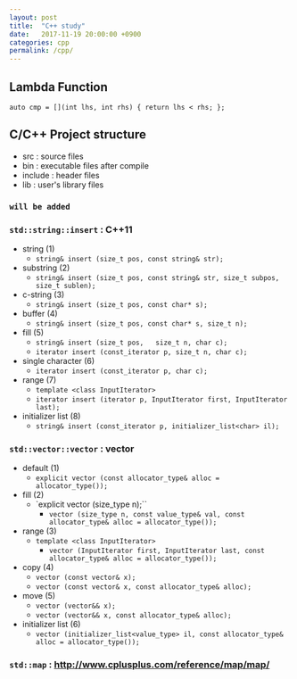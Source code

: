 ```yaml
---
layout: post
title:  "C++ study"
date:   2017-11-19 20:00:00 +0900
categories: cpp
permalink: /cpp/
---
```



## Lambda Function

```
auto cmp = [](int lhs, int rhs) { return lhs < rhs; };
```

## C/C++ Project structure

- src : source files
- bin : executable files after compile
- include : header files
- lib : user's library files

### `will be added`

### `std::string::insert` : C++11

- string (1)
  - `string& insert (size_t pos, const string& str);`
- substring (2)
  - `string& insert (size_t pos, const string& str, size_t subpos, size_t sublen);`
- c-string (3)
  - `string& insert (size_t pos, const char* s);`
- buffer (4)
  - `string& insert (size_t pos, const char* s, size_t n);`
- fill (5)
  - `string& insert (size_t pos,   size_t n, char c);`
  - `iterator insert (const_iterator p, size_t n, char c);`
- single character (6)
  - `iterator insert (const_iterator p, char c);`
- range (7)
  - `template <class InputIterator>`
  - `iterator insert (iterator p, InputIterator first, InputIterator last);`
- initializer list (8)
  - `string& insert (const_iterator p, initializer_list<char> il);`

### `std::vector::vector` : vector

- default (1)
  - `explicit vector (const allocator_type& alloc = allocator_type());`
- fill (2)
  - `explicit vector (size_type n);``
    - `vector (size_type n, const value_type& val, const allocator_type& alloc = allocator_type());`
- range (3)
  - `template <class InputIterator>`
    - `vector (InputIterator first, InputIterator last, const allocator_type& alloc = allocator_type());`
- copy (4)
  - `vector (const vector& x);`
  - `vector (const vector& x, const allocator_type& alloc);`
- move (5)
  - `vector (vector&& x);`
  - `vector (vector&& x, const allocator_type& alloc);`
- initializer list (6)
  - `vector (initializer_list<value_type> il, const allocator_type& alloc = allocator_type());`

### `std::map` : http://www.cplusplus.com/reference/map/map/
